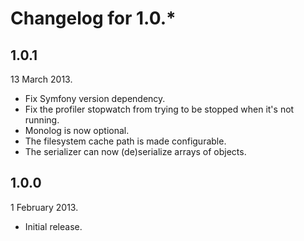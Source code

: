 Changelog for 1.0.*
===================

1.0.1
-----

13 March 2013.

* Fix Symfony version dependency.
* Fix the profiler stopwatch from trying to be stopped when it's not running.
* Monolog is now optional.
* The filesystem cache path is made configurable.
* The serializer can now (de)serialize arrays of objects.

1.0.0
-----

1 February 2013.

* Initial release.
